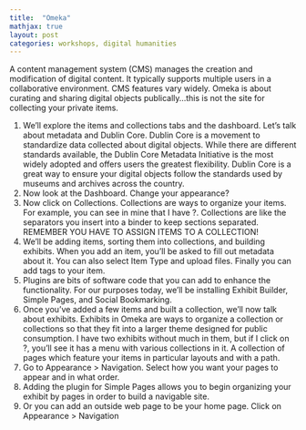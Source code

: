 ```yaml
---
title:  "Omeka"
mathjax: true
layout: post
categories: workshops, digital humanities
---
```

A content management system (CMS) manages the creation and modification of digital content. It typically supports multiple users in a collaborative environment. CMS features vary widely. Omeka is about curating and sharing digital objects publically…this is not the site for collecting your private items.

1.	We’ll explore the items and collections tabs and the dashboard. Let’s talk about metadata and Dublin Core. Dublin Core is a movement to standardize data collected about digital objects. While there are different standards available, the Dublin Core Metadata Initiative is the most widely adopted and offers users the greatest flexibility. Dublin Core is a great way to ensure your digital objects follow the standards used by museums and archives across the country.
2.	Now look at the Dashboard. Change your appearance? 
3.	Now click on Collections. Collections are ways to organize your items. For example, you can see in mine that I have ?. Collections are like the separators you insert into a binder to keep sections separated. REMEMBER YOU HAVE TO ASSIGN ITEMS TO A COLLECTION!
4.	We’ll be adding items, sorting them into collections, and building exhibits. When you add an item, you’ll be asked to fill out metadata about it. You can also select Item Type and upload files. Finally you can add tags to your item.
5.	Plugins are bits of software code that you can add to enhance the functionality. For our purposes today, we’ll be installing Exhibit Builder, Simple Pages, and Social Bookmarking. 
6.	Once you’ve added a few items and built a collection, we’ll now talk about exhibits. Exhibits in Omeka are ways to organize a collection or collections so that they fit into a larger theme designed for public consumption. I have two exhibits without much in them, but if I click on ?, you’ll see it has a menu with various collections in it. A collection of pages which feature your items in particular layouts and with a path.
7.	Go to Appearance > Navigation. Select how you want your pages to appear and in what order.
8.	Adding the plugin for Simple Pages allows you to begin organizing your exhibit by pages in order to build a navigable site.
9.	Or you can add an outside web page to be your home page. Click on Appearance > Navigation
